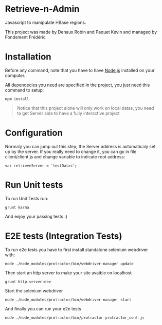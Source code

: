 Retrieve-n-Admin
================

Javascript to manipulate HBase regions.

This project was made by Denaux Robin and Paquet Kévin and managed by Fondement Frédéric

Installation
================
Before any command, note that you have to have [Node.js](http://nodejs.org/) installed on your computer.

All dependecies you need are specified in the project, you just need this command to setup:

    npm install

> Notice that this project alone will only work on local datas, you need to get Server side to have a fully interactive project

Configuration
================
Normaly you can jump out this step, the Server address is automaticaly set up by the server.
If you really need to change it, you can go in file client/client.js and change variable to indicate root address:

    var retrieveServer = 'testDatas';


Run Unit tests
================
To run Unit Tests run:

    grunt karma

And enjoy your passing tests :)

E2E tests (Integration Tests)
================
To run e2e tests you have to first install standalone selenium webdriver with:

    node ./node_modules/protractor/bin/webdriver-manager update

Then start an http server to make your site avaible on localhost

    grunt http-server:dev

Start the selenium webdriver

    node ./node_modules/protractor/bin/webdriver-manager start

And finally you can run your e2e tests

    node ./node_modules/protractor/bin/protractor protractor_conf.js